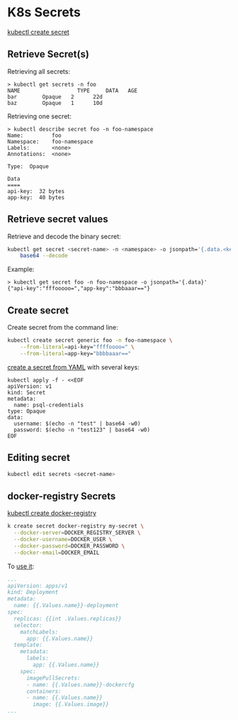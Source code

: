 #  K8s Secrets

[kubectl create secret](https://kubernetes.io/docs/reference/kubectl/generated/kubectl_create/kubectl_create_secret/)

## Retrieve Secret(s)

Retrieving all secrets:
```
> kubectl get secrets -n foo
NAME                  TYPE     DATA   AGE
bar        Opaque   2      22d
baz        Opaque   1      10d
```

Retrieving one secret:
```
> kubectl describe secret foo -n foo-namespace
Name:         foo
Namespace:    foo-namespace
Labels:       <none>
Annotations:  <none>

Type:  Opaque

Data
====
api-key:  32 bytes
app-key:  40 bytes
```

## Retrieve secret values

Retrieve and decode the binary secret:
```sh
kubectl get secret <secret-name> -n <namespace> -o jsonpath='{.data.<key>}' |\
    base64 --decode
```

Example:
```
> kubectl get secret foo -n foo-namespace -o jsonpath='{.data}'
{"api-key":"fffooooo=","app-key":"bbbaaar=="}
```

## Create secret

Create secret from the command line:
```sh
kubectl create secret generic foo -n foo-namespace \
    --from-literal=api-key="ffffoooo=" \
    --from-literal=app-key="bbbbaaar=="
```

[create a secret from YAML](https://kubernetes.io/docs/tasks/inject-data-application/distribute-credentials-secure/)
with several keys:
```
kubectl apply -f - <<EOF
apiVersion: v1
kind: Secret
metadata:
  name: psql-credentials
type: Opaque
data:
  username: $(echo -n "test" | base64 -w0)
  password: $(echo -n "test123" | base64 -w0)
EOF
```

## Editing secret

```sh
kubectl edit secrets <secret-name>
```

## docker-registry Secrets

[kubectl create docker-registry](https://kubernetes.io/docs/reference/kubectl/generated/kubectl_create/kubectl_create_secret_docker-registry/)

```sh
k create secret docker-registry my-secret \
  --docker-server=DOCKER_REGISTRY_SERVER \
  --docker-username=DOCKER_USER \
  --docker-password=DOCKER_PASSWORD \
  --docker-email=DOCKER_EMAIL
```

To [use it](https://kubernetes.io/docs/tasks/configure-pod-container/pull-image-private-registry/):

```yaml
...
apiVersion: apps/v1
kind: Deployment
metadata:
  name: {{.Values.name}}-deployment
spec:
  replicas: {{int .Values.replicas}}
  selector:
    matchLabels:
      app: {{.Values.name}}
  template:
    metadata:
      labels:
        app: {{.Values.name}}
    spec:
      imagePullSecrets:
      - name: {{.Values.name}}-dockercfg
      containers:
      - name: {{.Values.name}}
        image: {{.Values.image}}
...
```
